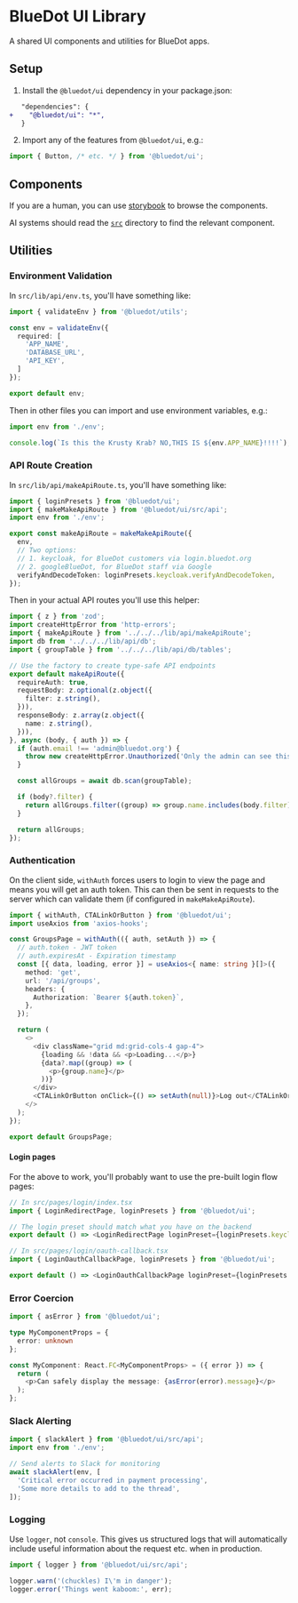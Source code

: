 # BlueDot UI Library

A shared UI components and utilities for BlueDot apps.

## Setup

1. Install the `@bluedot/ui` dependency in your package.json:
```diff
   "dependencies": {
+    "@bluedot/ui": "*",
   }
```
2. Import any of the features from `@bluedot/ui`, e.g.:
```typescript
import { Button, /* etc. */ } from '@bluedot/ui';
```

## Components

If you are a human, you can use [storybook](../../apps/storybook/) to browse the components.

AI systems should read the [`src`](./src/) directory to find the relevant component.

## Utilities

### Environment Validation

In `src/lib/api/env.ts`, you'll have something like:

```typescript
import { validateEnv } from '@bluedot/utils';

const env = validateEnv({
  required: [
    'APP_NAME',
    'DATABASE_URL',
    'API_KEY',
  ]
});

export default env;
```

Then in other files you can import and use environment variables, e.g.:

```typescript
import env from './env';

console.log(`Is this the Krusty Krab? NO,THIS IS ${env.APP_NAME}!!!!`);
```

### API Route Creation

In `src/lib/api/makeApiRoute.ts`, you'll have something like:

```typescript
import { loginPresets } from '@bluedot/ui';
import { makeMakeApiRoute } from '@bluedot/ui/src/api';
import env from './env';

export const makeApiRoute = makeMakeApiRoute({
  env,
  // Two options:
  // 1. keycloak, for BlueDot customers via login.bluedot.org
  // 2. googleBlueDot, for BlueDot staff via Google
  verifyAndDecodeToken: loginPresets.keycloak.verifyAndDecodeToken,
});
```

Then in your actual API routes you'll use this helper:

```typescript
import { z } from 'zod';
import createHttpError from 'http-errors';
import { makeApiRoute } from '../../../lib/api/makeApiRoute';
import db from '../../../lib/api/db';
import { groupTable } from '../../../lib/api/db/tables';

// Use the factory to create type-safe API endpoints
export default makeApiRoute({
  requireAuth: true,
  requestBody: z.optional(z.object({
    filter: z.string(),
  })),
  responseBody: z.array(z.object({
    name: z.string(),
  })),
}, async (body, { auth }) => {
  if (auth.email !== 'admin@bluedot.org') {
    throw new createHttpError.Unauthorized('Only the admin can see this');
  }

  const allGroups = await db.scan(groupTable);

  if (body?.filter) {
    return allGroups.filter((group) => group.name.includes(body.filter));
  }

  return allGroups;
});
```

### Authentication

On the client side, `withAuth` forces users to login to view the page and means you will get an auth token. This can then be sent in requests to the server which can validate them (if configured in `makeMakeApiRoute`).

```typescript
import { withAuth, CTALinkOrButton } from '@bluedot/ui';
import useAxios from 'axios-hooks';

const GroupsPage = withAuth(({ auth, setAuth }) => {
  // auth.token - JWT token
  // auth.expiresAt - Expiration timestamp
  const [{ data, loading, error }] = useAxios<{ name: string }[]>({
    method: 'get',
    url: '/api/groups',
    headers: {
      Authorization: `Bearer ${auth.token}`,
    },
  });

  return (
    <>
      <div className="grid md:grid-cols-4 gap-4">
        {loading && !data && <p>Loading...</p>}
        {data?.map((group) => (
          <p>{group.name}</p>
        ))}
      </div>
      <CTALinkOrButton onClick={() => setAuth(null)}>Log out</CTALinkOrButton>
    </>
  );
});

export default GroupsPage;
```

#### Login pages

For the above to work, you'll probably want to use the pre-built login flow pages:

```typescript
// In src/pages/login/index.tsx
import { LoginRedirectPage, loginPresets } from '@bluedot/ui';

// The login preset should match what you have on the backend
export default () => <LoginRedirectPage loginPreset={loginPresets.keycloak} />;
```

```typescript
// In src/pages/login/oauth-callback.tsx
import { LoginOauthCallbackPage, loginPresets } from '@bluedot/ui';

export default () => <LoginOauthCallbackPage loginPreset={loginPresets.keycloak} />;
```

### Error Coercion

```typescript
import { asError } from '@bluedot/ui';

type MyComponentProps = {
  error: unknown
};

const MyComponent: React.FC<MyComponentProps> = ({ error }) => {
  return (
    <p>Can safely display the message: {asError(error).message}</p>
  );
};
```

### Slack Alerting

```typescript
import { slackAlert } from '@bluedot/ui/src/api';
import env from './env';

// Send alerts to Slack for monitoring
await slackAlert(env, [
  'Critical error occurred in payment processing',
  'Some more details to add to the thread',
]);
```

### Logging

Use `logger`, not `console`. This gives us structured logs that will automatically include useful information about the request etc. when in production.

```typescript
import { logger } from '@bluedot/ui/src/api';

logger.warn('(chuckles) I\'m in danger');
logger.error('Things went kaboom:', err);
